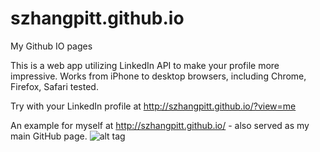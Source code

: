 szhangpitt.github.io
====================

My Github IO pages

This is a web app utilizing LinkedIn API to make your profile more impressive. Works from iPhone to desktop browsers, including Chrome, Firefox, Safari tested. 

Try with your LinkedIn profile at http://szhangpitt.github.io/?view=me 

An example for myself at http://szhangpitt.github.io/ - also served as my main GitHub page. 
![alt tag](https://raw.githubusercontent.com/szhangpitt/szhangpitt.github.io/master/docs/screencapture-szhangpitt-github-io.png)
